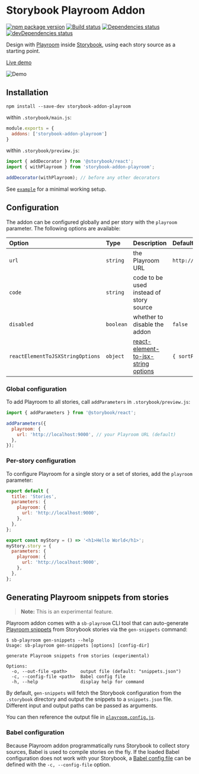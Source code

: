 # Storybook Playroom Addon

[![npm package version](https://img.shields.io/npm/v/storybook-addon-playroom)](https://www.npmjs.com/package/storybook-addon-playroom)
[![Build status](https://img.shields.io/github/workflow/status/rbardini/storybook-addon-playroom/Main)](https://github.com/rbardini/storybook-addon-playroom/actions)
[![Dependencies status](https://img.shields.io/david/rbardini/storybook-addon-playroom)](https://david-dm.org/rbardini/storybook-addon-playroom)
[![devDependencies status](https://img.shields.io/david/dev/rbardini/storybook-addon-playroom)](https://david-dm.org/rbardini/storybook-addon-playroom?type=dev)

Design with [Playroom](https://github.com/seek-oss/playroom) inside [Storybook](https://storybook.js.org), using each story source as a starting point.

[Live demo](https://storybook-addon-playroom.netlify.app)

![Demo](demo.gif)

## Installation

```console
npm install --save-dev storybook-addon-playroom
```

within `.storybook/main.js`:

```js
module.exports = {
  addons: ['storybook-addon-playroom']
}
```

within `.storybook/preview.js`:

```js
import { addDecorator } from '@storybook/react';
import { withPlayroom } from 'storybook-addon-playroom';

addDecorator(withPlayroom); // before any other decorators
```

See [`example`](example) for a minimal working setup.

## Configuration

The addon can be configured globally and per story with the `playroom` parameter. The following options are available:

| Option                           | Type      | Description                              | Default                 |
|:---------------------------------|:----------|:-----------------------------------------|:------------------------|
| `url`                            | `string`  | the Playroom URL                         | `http://localhost:9000` |
| `code`                           | `string`  | code to be used instead of story source  |                         |
| `disabled`                       | `boolean` | whether to disable the addon             | `false`                 |
| `reactElementToJSXStringOptions` | `object`  | [react-element-to-jsx-string options][1] | `{ sortProps: false }`  |

### Global configuration

To add Playroom to all stories, call `addParameters` in `.storybook/preview.js`:

```js
import { addParameters } from '@storybook/react';

addParameters({
  playroom: {
    url: 'http://localhost:9000', // your Playroom URL (default)
  },
});
```

### Per-story configuration

To configure Playroom for a single story or a set of stories, add the `playroom` parameter:

```js
export default {
  title: 'Stories',
  parameters: {
    playroom: {
      url: 'http://localhost:9000',
    },
  },
};

export const myStory = () => '<h1>Hello World</h1>';
myStory.story = {
  parameters: {
    playroom: {
      url: 'http://localhost:9000',
    },
  },
};
```

## Generating Playroom snippets from stories

> **Note:** This is an experimental feature.

Playroom addon comes with a `sb-playroom` CLI tool that can auto-generate [Playroom snippets](https://github.com/seek-oss/playroom#snippets) from Storybook stories via the `gen-snippets` command:

```console
$ sb-playroom gen-snippets --help
Usage: sb-playroom gen-snippets [options] [config-dir]

generate Playroom snippets from stories (experimental)

Options:
  -o, --out-file <path>     output file (default: "snippets.json")
  -c, --config-file <path>  Babel config file
  -h, --help                display help for command
```

By default, `gen-snippets` will fetch the Storybook configuration from the `.storybook` directory and output the snippets to a `snippets.json` file. Different input and output paths can be passed as arguments.

You can then reference the output file in [`playroom.config.js`](https://github.com/seek-oss/playroom#getting-started).

### Babel configuration

Because Playroom addon programmatically runs Storybook to collect story sources, Babel is used to compile stories on the fly. If the loaded Babel configuration does not work with your Storybook, a [Babel config file](https://babeljs.io/docs/en/config-files) can be defined with the `-c, --config-file` option.

[1]: https://github.com/algolia/react-element-to-jsx-string#reactelementtojsxstringreactelement-options
